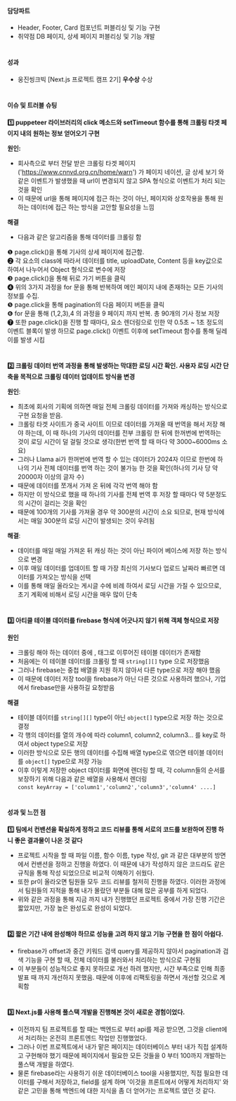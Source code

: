  #### **담당파트**
- Header, Footer, Card 컴포넌트 퍼블리싱 및 기능 구현
- 취약점 DB 페이지, 상세 페이지 퍼블리싱 및 기능 개발

#

#### **성과**
- 웅진씽크빅 [Next.js 프로젝트 캠프 2기] **우수상** 수상

#


#### 이슈 및 트러블 슈팅

 **1️⃣ puppeteer 라이브러리의 click 메소드와 setTimeout 함수를 통해 크롤링 타겟 페이지 내의 원하는 정보 얻어오기 구현**

**원인:**

- 회사측으로 부터 전달 받은 크롤링 타겟 페이지('https://www.cnnvd.org.cn/home/warn') 가 페이지 네이션, 글 상세 보기 와 같은 이벤트가 발생했을 때 url이 변경되지 않고 SPA 형식으로 이벤트가 처리 되는 것을 확인
- 이 때문에 url을 통해 페이지에 접근 하는 것이 아닌, 페이지와 상호작용을 통해 원하는 데이터에 접근 하는 방식을 고안할 필요성을 느낌

**해결**
- 다음과 같은 알고리즘을 통해 데이터를 크롤링 함         

❶ page.click()을 통해 기사의 상세 페이지에 접근함.           
❷ 각 요소의 class에 따라서 데이터를 title, uploadDate, Content 등을 key값으로 하여서 나누어서 Object 형식으로 변수에 저장                 
❸ page.click()을 통해 뒤로 가기 버튼을 클릭              
❹ 위의 3가지 과정을 for 문을 통해 반복하여 메인 페이지 내에 존재하는 모든 기사의 정보를 수집.                    
❺ page.click을 통해 pagination의 다음 페이지 버튼을 클릭                   
❻ for 문을 통해 (1,2,3),4 의 과정을 9 페이지 까지 반복. 총 90개의 기사 정보 저장                          
❼ 또한 page.click()을 진행 할 때마다, 요소 렌더링으로 인한 약 0.5초 ~ 1초 정도의 이벤트 블록이 발생 하므로 page.click() 이벤트 이후에 setTimeout 함수를 통해 딜레이를 발생 시킴                               

#


**2️⃣ 크롤링 데이터 번역 과정을 통해 발생하는 막대한 로딩 시간 확인. 사용자 로딩 시간 단축을 목적으로 크롤링 데이터 업데이트 방식을 변경**

**원인**:

- 최초에 회사의 기획에 의하면 매일 전체 크롤링 데이터를 가져와 캐싱하는 방식으로 구현 요청을 받음.
- 크롤링 타겟 사이트가 중국 사이트 이므로 데이터를 가져올 때 번역을 해서 저장 해야 하는데, 이 때 하나의 기사의 데이터를 전부 크롤링 한 뒤에 한꺼번에 번역하는 것이 로딩 시간이 덜 걸릴 것으로 생각(한번 번역 할 때 마다 약 3000~6000ms 소요)
- 그러나 Llama ai가 한꺼번에 번역 할 수 있는 데이터가 2024자 이므로 한번에 하나의 기사 전체 데이터를 번역 하는 것이 불가능 한 것을 확인(하나의 기사 당 약 20000자 이상의 글자 수)
- 때문에 데이터를 쪼개서 가져 온 뒤에 각각 번역 해야 함
- 하지만 이 방식으로 했을 때 하나의 기사를 전체 번역 후 저장 할 때마다 약 5분정도의 시간이 걸리는 것을 확인
- 때문에 100개의 기사를 가져올 경우 약 300분의 시간이 소요 되므로, 현재 방식에서는 매일 300분의 로딩 시간이 발생되는 것이 우려됨

**해결**:

- 데이터를 매일 매일 가져온 뒤 캐싱 하는 것이 아닌 파이어 베이스에 저장 하는 방식으로 변경
- 이후 매일 데이터를 업데이트 할 때 가장 최신의 기사보다 업로드 날짜라 빠르면 데이터를 가져오는 방식을 선택
- 이를 통해 매일 올라오는 게시글 수에 비례 하여서 로딩 시간을 가질 수 있으므로, 초기 계획에 비해서 로딩 시간을 매우 많이 단축

#

**3️⃣ 아티클 테이블 데이터를 firebase 형식에 어긋나지 않기 위해 객체 형식으로 저장**

**원인**
- 크롤링 해야 하는 데이터 중에 <td>, <tr> 태그로 이루어진 테이블 데이터가 존재함
- 처음에는 이 테이블 데이터를 크롤링 할 때 `string[][]` type 으로 저장했음
- 그러나 firebase는 중첩 배열을 지원 하지 않아서 다른 type으로 저장 해야 했음
- 이 때문에 데이터 저장 tool을 firebase가 아닌 다른 것으로 사용하려 했으나, 기업에서 firebase만을 사용하길 요청받음

**해결**
- 테이블 데이터를 `string[][]` type이 아닌 `object[]` type으로 저장 하는 것으로 결정
- 각 행의 데이터를 열의 개수에 따라 column1, column2, column3... 를 key로 하여서 object type으로 저장
- 이러한 방식으로 모든 행의 데이터를 수집해 배열 type으로 엮으면 테이블 데이터를 `object[]` type으로 저장 가능
- 이후 이렇게 저장한 object 데이터를 화면에 렌더링 할 때, 각 column들의 순서를 보장하기 위해 다음과 같은 배열을 사용해서 렌더링     
`const keyArray = ['column1','column2','column3','column4' ....]`

#

#### 성과 및 느낀 점

**1️⃣ 팀에서 컨밴션을 확실하게 정하고 코드 리뷰를 통해 서로의 코드를 보완하며 진행 하니 좋은 결과물이 나온 것 같다**
- 프로젝트 시작을 할 때 파일 이름, 함수 이름, type 작성, git 과 같은 대부분의 방면에서 컨밴션을 정하고 진행을 하였다. 이 때문에 내가 작성하지 않은 코드라도 같은 규칙을 통해 작성 되었으므로 비교적 이해하기 쉬웠다.
- 또한 pr이 올라오면 팀원들 모두 코드 리뷰를 철저히 진행을 하였다. 이러한 과정에서 팀원들의 지적을 통해 내가 몰랐던 부분들 대해 많은 공부를 하게 되었다.
- 위와 같은 과정을 통해 지금 까지 내가 진행했던 프로젝트 중에서 가장 진행 기간은 짧았지만, 가장 높은 완성도로 완성이 되었다.

#

**2️⃣ 짧은 기간 내에 완성해야 하므로 성능을 고려 하지 않고 기능 구현을 한 점이 아쉽다.**
- firebase가 offset과 중간 키워드 검색 query를 제공하지 않아서 pagination과 검색 기능을 구현 할 때, 전체 데이터를 불러와서 처리하는 방식으로 구현됨
- 이 부분들이 성능적으로 좋지 못하므로 개선 하려 했지만, 시간 부족으로 인해 최종 발표 때 까지 개선하지 못했음. 때문에 이후에 리팩토링을 하면서 개선할 것으로 계획함

#

**3️⃣ Next.js를 사용해 풀스택 개발을 진행해본 것이 새로운 경험이었다.**
- 이전까지 팀 프로젝트를 할 때는 백엔드로 부터 api를 제공 받으면, 그것을 client에서 처리하는 온전히 프론트엔드 작업만 진행했었다.
- 그러나 이번 프로젝트에서 내가 맡은 페이지는 데이터베이스 부터 내가 직접 설계하고 구현해야 했기 때문에 페이지에서 필요한 모든 것들을 0 부터 100까지 개발하는 풀스택 개발을 하였다.
- 물론 firebase라는 사용하기 쉬운 데이터베이스 tool을 사용했지만, 직접 필요한 데이터를 구해서 저장하고, field를 설계 하며 '이것을 프론트에서 어떻게 처리하지' 와 같은 고민을 통해 백엔드에 대한 지식을 좀 더 얻어가는 프로젝트 였던 것 같다.